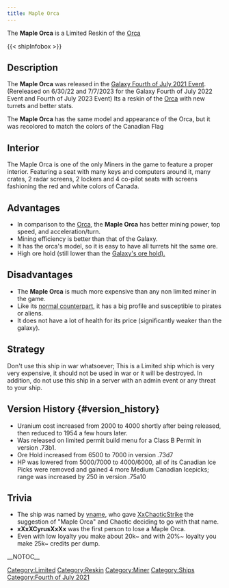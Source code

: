 ```yaml
---
title: Maple Orca
---
```


The **Maple Orca** is a Limited Reskin of the [Orca](Orca "wikilink")

{{< shipInfobox >}}

## Description

The **Maple Orca** was released in the [Galaxy Fourth of July 2021 Event](:Category:Fourth_of_July_2021 "wikilink").(Rereleased on 6/30/22 and 7/7/2023 for the Galaxy Fourth of July 2022 Event and Fourth of July 2023 Event) Its a reskin of the [Orca](Orca "wikilink") with new turrets and better stats.

The **Maple Orca** has the same model and appearance of the Orca, but it was recolored to match the colors of the Canadian Flag

## Interior

The Maple Orca is one of the only Miners in the game to feature a proper interior. Featuring a seat with many keys and computers around it, many crates, 2 radar screens, 2 lockers and 4 co-pilot seats with screens fashioning the red and white colors of Canada.

## Advantages

- In comparison to the [Orca](Orca "wikilink"), the **Maple Orca** has better mining power, top speed, and acceleration/turn.
- Mining efficiency is better than that of the Galaxy.
- It has the orca\'s model, so it is easy to have all turrets hit the same ore.
- High ore hold (still lower than the [Galaxy\'s ore hold).](<Galaxy_(ship)> "wikilink")

## Disadvantages

- The **Maple Orca** is much more expensive than any non limited miner in the game.
- Like its [normal counterpart](Orca "wikilink"), it has a big profile and susceptible to pirates or aliens.
- It does not have a lot of health for its price (significantly weaker than the galaxy).

## Strategy

Don\'t use this ship in war whatsoever; This is a Limited ship which is very very expensive, it should not be used in war or it will be destroyed. In addition, do not use this ship in a server with an admin event or any threat to your ship.

## Version History {#version_history}

- Uranium cost increased from 2000 to 4000 shortly after being released, then reduced to 1954 a few hours later.
- Was released on limited permit build menu for a Class B Permit in version .73b1.
- Ore Hold increased from 6500 to 7000 in version .73d7
- HP was lowered from 5000/7000 to 4000/6000, all of its Canadian Ice Picks were removed and gained 4 more Medium Canadian Icepicks; range was increased by 250 in version .75a10

## Trivia

- The ship was named by [yname](yname "wikilink"), who gave [XxChaoticStrike](User:XxChaoticStrike "wikilink") the suggestion of \"Maple Orca\" and Chaotic deciding to go with that name.
- **xXxXCyrusXxXx** was the first person to lose a Maple Orca.
- Even with low loyalty you make about 20k\~ and with 20%\~ loyalty you make 25k\~ credits per dump.

\_\_NOTOC\_\_

[Category:Limited](Category:Limited "wikilink") [Category:Reskin](Category:Reskin "wikilink") [Category:Miner](Category:Miner "wikilink") [Category:Ships](Category:Ships "wikilink") [Category:Fourth of July 2021](Category:Fourth_of_July_2021 "wikilink")
